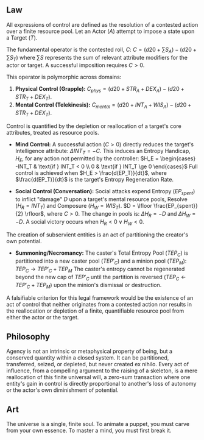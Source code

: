 ## Law
All expressions of control are defined as the resolution of a contested action over a finite resource pool. Let an Actor ($A$) attempt to impose a state upon a Target ($T$).

The fundamental operator is the contested roll, $C$:
$C = (d20 + \sum S_A) - (d20 + \sum S_T)$
where $\sum S$ represents the sum of relevant attribute modifiers for the actor or target. A successful imposition requires $C > 0$.

This operator is polymorphic across domains:
1.  **Physical Control (Grapple):** $C_{phys} = (d20 + STR_A + DEX_A) - (d20 + STR_T + DEX_T)$.
2.  **Mental Control (Telekinesis):** $C_{mental} = (d20 + INT_A + WIS_A) - (d20 + STR_T + DEX_T)$.

Control is quantified by the depletion or reallocation of a target's core attributes, treated as resource pools.
-   **Mind Control:** A successful action ($C > 0$) directly reduces the target's Intelligence attribute: $\Delta INT_T = -C$. This induces an Entropy Handicap, $H_E$, for any action not permitted by the controller:
    $H_E = \begin{cases} -INT_T & \text{if } INT_T < 0 \\ 0 & \text{if } INT_T \ge 0 \end{cases}$
    Full control is achieved when $H_E > \frac{d(EP_T)}{dt}$, where $\frac{d(EP_T)}{dt}$ is the target's Entropy Regeneration Rate.

-   **Social Control (Conversation):** Social attacks expend Entropy ($EP_{spent}$) to inflict "damage" $D$ upon a target's mental resource pools, Resolve ($H_R = INT_T$) and Composure ($H_W = WIS_T$).
    $D = \lfloor \frac{EP_{spent}}{2} \rfloor$, where $C > 0$.
    The change in pools is: $\Delta H_R = -D$ and $\Delta H_W = -D$. A social victory occurs when $H_R < 0 \lor H_W < 0$.

The creation of subservient entities is an act of partitioning the creator's own potential.
-   **Summoning/Necromancy:** The caster's Total Entropy Pool ($TEP_C$) is partitioned into a new caster pool ($TEP'_C$) and a minion pool ($TEP_M$):
    $TEP_C \rightarrow TEP'_C + TEP_M$
    The caster's entropy cannot be regenerated beyond the new cap of $TEP'_C$ until the partition is reversed ($TEP_C \leftarrow TEP'_C + TEP_M$) upon the minion's dismissal or destruction.

A falsifiable criterion for this legal framework would be the existence of an act of control that neither originates from a contested action nor results in the reallocation or depletion of a finite, quantifiable resource pool from either the actor or the target.

## Philosophy
Agency is not an intrinsic or metaphysical property of being, but a conserved quantity within a closed system. It can be partitioned, transferred, seized, or depleted, but never created ex nihilo. Every act of influence, from a compelling argument to the raising of a skeleton, is a mere reallocation of this finite universal will, a zero-sum transaction where one entity's gain in control is directly proportional to another's loss of autonomy or the actor's own diminishment of potential.

## Art
The universe is a single, finite soul. To animate a puppet, you must carve from your own essence. To master a mind, you must first break it.